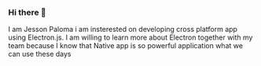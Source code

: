 ### Hi there 👋

<!--
**jessonpaloma/jessonpaloma** is a ✨ _special_ ✨ repository because its `README.md` (this file) appears on your GitHub profile.

Here are some ideas to get you started:

- 🔭 I’m currently working on ...
- 🌱 I’m currently learning ...
- 👯 I’m looking to collaborate on ...
- 🤔 I’m looking for help with ...
- 💬 Ask me about ...
- 📫 How to reach me: ...
- 😄 Pronouns: ...
- ⚡ Fun fact: ...
-->

I am Jesson Paloma i am insterested on developing cross platform app using Electron.js.
I am willing to learn more about Electron together with my team because I know that Native app is so powerful application what we can use these days
